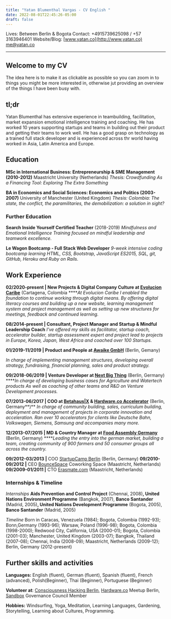 ```yaml
---
title: "Yatan Blumenthal Vargas - CV English "
date: 2022-08-01T22:45:26-05:00
draft: false
---
```

Lives: Between Berlin & Bogota
Contact: +4915739625098 / +57 3163946401 
Website/Blog: [www.yatan.co](http://www.yatan.co) 
me@yatan.co

---

## Welcome to my CV
The idea here is to make it as clickable as possible so you can zoom in to things you might be more interested in, otherwise jut providing an overview of the things I have been busy with.

## tl;dr
Yatan Blumenthal has extensive experience in teambuilding, facilitation, market expansion emotional intelligence training and coaching. 
He has worked 10 years supporting startups and teams in building out their product and getting their teams to work well. 
He has a good grasp on technology as a trained full stack developer and is experienced across thr world having worked in Asia, Latin America and Europe.


## Education

**MSc in International Business: Entrepreneurship & SME Management (2010-2012)**
Maastricht University (Netherlands)
*Thesis: Crowdfunding As a Financing Tool: Exploring The Extra Something*

**BA in Economics and Social Sciences:  Economics and Politics (2003-2007)**
University of Manchester (United Kingdom)
*Thesis: Colombia: The state, the conflict, the paramilitaries, the demobilization: a solution in sight?*

### Further Education

**Search Inside Yourself Certified Teacher** (2018-2019)
*Mindfulness and Emotional Intelligence Training focused on mindful leadership and teamwork excellence.*

 **Le Wagon Bootcamp - Full Stack Web Developer**
 *9-week intensive coding bootcamp learning HTML, CSS, Bootstrap, JavaScript ES2015, SQL, git, GitHub, Heroku and Ruby on Rails.*

## Work Experience

**02/2020-present | New Projects & Digital Company Culture  at [Evolucion Caribe](http://evolucioncaribe.org)** (Cartagena, Colombia
*****At Evolucion Caribe I enabled the foundation to continue working through digital means. By offering digital literacy courses and building up a new website, learning management system and project management as well as setting up new structures for meetings, feedback and continued learning.*

**08/2014-present | Consultant, Project Manager and Startup & Mindful Leadership Coach** 
*I've offered my skills as facilitator, startup coach, accelerator builder, startup assessment expert and project lead to projects in Europe, Korea, Japan, West Africa and coached over 100 Startups.*

**01/2019-11/2019 |  Product and People at [Awaike GmbH](http://www.awaike.com)** (Berlin, Gemany)

*In charge of implementing management structures, developing overall strategy, fundraising, financial planning, sales and product strategy.*

**09/2018-06/2019 | Venture Developer at [Next Big Thing](http://nbt.ag)** (Berlin, Germany)
*****In charge of developing business cases for Agriculture and Watertech products As well as coaching of other teams and R&D on Venture Development processes.*

**07/2013-06/2017 | COO at [Betahaus|X](http://www.betahausx.com) & [Hardware.co Accelerator](http://www.hardware.co)** (Berlin, Germany**)**
*In charge of community building, sales, curriculum building, deployment and management of projects in corporate innovation and acceleration. Ran over 10 accelerators for clients like Deutsche Bahn, Volkswagen, Siemens, Samsung and accompanies many more.*

**12/2013-07/2015 | MD & Country Manager at [Food Assembly Germany](http://www.thefoodassembly.com)** (Berlin, Germany)
*****Leading the entry into the german market, building a team, creating community of 900 farmers and 50 consumer groups all across the country.*

**09/2012-03/2013 |** COO [StartupCamp Berlin](http://www.startupcampberlin.com) (Berlin, Germany)
**09/2010-09/2012 |** CEO [BounceSpace](http://www.bouncespace.eu) Coworking Space (Maastricht, Netherlands)
**09/2009-01/2011 |** CTO [Erasmate.com](http://www.erasmate.com) (Maastricht, Netherlands)

### Internships & Timeline

*Internships*
**Aids Prevention and Control Project** (Chennai, 2008)**, United Nations Environment Programme** (Bangkok, 2007), **Banco Santander** (Madrid, 2005)**, United Nations Development Programme**  (Bogota, 2005), **Banco Santander** (Madrid, 2005)

*Timeline*
Born in Caracas, Venezuela (1984); Bogota, Colombia (1992-93); Bonn,Germany (1993-96); Warsaw, Poland (1996-98); Bogota, Colombia (1998-2000); Redwood City, California, USA (2000-01); Bogota, Colombia (2001-03); Manchester, United Kingdom (2003-07); Bangkok, Thailand (2007-08); Chennai, India (2008-09); Maastricht, Netherlands (2009-12); Berlin, Germany (2012-present)

## Further skills and activities

**Languages:** English (fluent), German (fluent), Spanish (fluent), French (advanced), Polish(Beginner), Thai (Beginner), Portuguese (Beginner)

**Volunteer at**: [Consciousness Hacking Berlin](http://www.cohack.life), [Hardware.co](http://hardware.co) Meetup Berlin, [Sandbox](http://sandbox.is) Governance Council Member 

**Hobbies:** Windsurfing, Yoga, Meditation, Learning Languages, Gardening, Storytelling, Learning about Cultures, Programming.